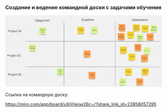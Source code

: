 ### Создание и ведение командной доски с задачами обучения

![](./images/board.png)

Ссылка на командную доску:

https://miro.com/app/board/uXjVIeow26c=/?share_link_id=23858057295
